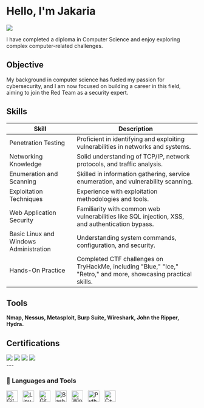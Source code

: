 # Hello, I'm Jakaria
<a href="https://www.linkedin.com/in/jakariamd101/"><img src="https://img.shields.io/badge/-LinkedIn-0072b1?&style=for-the-badge&logo=linkedin&logoColor=white" /></a>

I have completed a diploma in Computer Science and enjoy exploring complex computer-related challenges.

## Objective

My background in computer science has fueled my passion for cybersecurity, and I am now focused on building a career in this field, aiming to join the Red Team as a security expert.

## Skills

| Skill                                         | Description                |
|-----------------------------------------------|----------------------------|
| Penetration Testing                           | Proficient in identifying and exploiting vulnerabilities in networks and systems.|
| Networking Knowledge                          | Solid understanding of TCP/IP, network protocols, and traffic analysis.|
| Enumeration and Scanning                      | Skilled in information gathering, service enumeration, and vulnerability scanning.|
| Exploitation Techniques                       | Experience with exploitation methodologies and tools.|
| Web Application Security                      | Familiarity with common web vulnerabilities like SQL injection, XSS, and authentication bypass.|
| Basic Linux and Windows Administration        | Understanding system commands, configuration, and security.|
| Hands-On Practice                             | Completed CTF challenges on TryHackMe, including "Blue," "Ice," "Retro," and more, showcasing practical skills. |

## Tools
**Nmap, Nessus, Metasploit, Burp Suite, Wireshark, John the Ripper, Hydra.**

## Certifications

<div>
  <img src="https://img.shields.io/badge/-eJPT%20v2-000000?&style=for-the-badge&logo=Elite&logoColor=white" />
  <img src="https://img.shields.io/badge/-TryHackMe%20Blue-4A90E2?&style=for-the-badge&logo=TryHackMe&logoColor=white" />
  <img src="https://img.shields.io/badge/-TryHackMe%20Ice-4A90E2?&style=for-the-badge&logo=TryHackMe&logoColor=white" />
  <img src="https://img.shields.io/badge/-TryHackMe%20Retro-4A90E2?&style=for-the-badge&logo=TryHackMe&logoColor=white" /> 
</div>
---

### 🧰 Languages and Tools

<img align="left" alt="Git" width="30px" style="padding-right:10px;" src="https://cdn.jsdelivr.net/gh/devicons/devicon/icons/git/git-original.svg" />
<img align="left" alt="Linux" width="30px" style="padding-right:10px;" src="https://cdn.jsdelivr.net/gh/devicons/devicon/icons/linux/linux-original.svg" />
<img align="left" alt="GitHub" width="30px" style="padding-right:10px;" src="https://cdn.jsdelivr.net/gh/devicons/devicon/icons/github/github-original.svg" />
<img align="left" alt="Bash" width="30px" style="padding-right:10px;" src="https://cdn.jsdelivr.net/gh/devicons/devicon/icons/bash/bash-original.svg" />
<img align="left" alt="Windows" width="30px" style="padding-right:10px;" src="https://cdn.jsdelivr.net/gh/devicons/devicon/icons/windows8/windows8-original.svg" />
<img align="left" alt="Python" width="30px" style="padding-right:10px;" src="https://cdn.jsdelivr.net/gh/devicons/devicon/icons/python/python-original.svg" />
<img align="left" alt="C++" width="30px" style="padding-right:10px;" src="https://cdn.jsdelivr.net/gh/devicons/devicon/icons/cplusplus/cplusplus-original.svg" />
<br />

